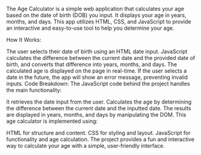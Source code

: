 The Age Calculator is a simple web application that calculates your age based on the date of birth (DOB) you input.
It displays your age in years, months, and days. 
This app utilizes HTML, CSS, and JavaScript to provide an interactive and easy-to-use tool to help you determine your age.


How It Works:

The user selects their date of birth using an HTML date input.
JavaScript calculates the difference between the current date and the provided date of birth, and converts that difference into years, months, and days.
The calculated age is displayed on the page in real-time.
If the user selects a date in the future, the app will show an error message, preventing invalid inputs.
Code Breakdown:
The JavaScript code behind the project handles the main functionality:

It retrieves the date input from the user.
Calculates the age by determining the difference between the current date and the inputted date.
The results are displayed in years, months, and days by manipulating the DOM.
This age calculator is implemented using:

HTML for structure and content.
CSS for styling and layout.
JavaScript for functionality and age calculation.
The project provides a fun and interactive way to calculate your age with a simple, user-friendly interface.
